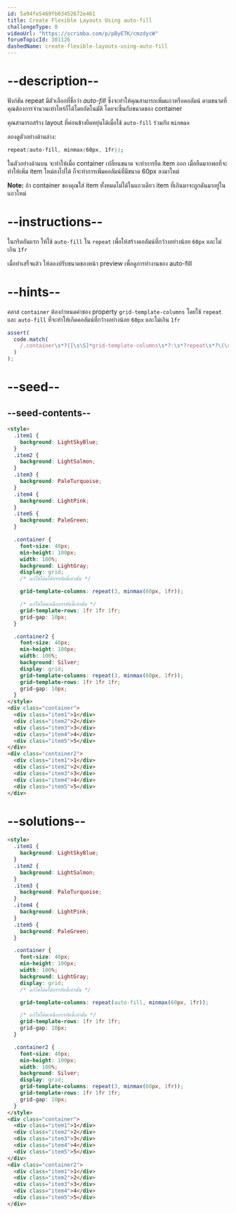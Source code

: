 ```yaml
---
id: 5a94fe5469fb03452672e461
title: Create Flexible Layouts Using auto-fill
challengeType: 0
videoUrl: "https://scrimba.com/p/pByETK/cmzdycW"
forumTopicId: 301126
dashedName: create-flexible-layouts-using-auto-fill
---
```


# --description--

ฟังก์ชัน repeat มีตัวเลือกที่ชื่อว่า <dfn>auto-fill</dfn>
ซึ่งจะทำให้คุณสามารถเพิ่มแถวหรือคอลัมน์ ตามขนาดที่คุณต้องการจำนวนเท่าไหร่ก็ได้โดยอัตโนมัติ โดยจะขึ้นกับขนาดของ container

คุณสามารถสร้าง layout ที่ค่อนข้างยืดหยุ่นได้เมื่อใช้ `auto-fill` ร่วมกับ `minmax`

ลองดูตัวอย่างด้านล่าง:

```css
repeat(auto-fill, minmax(60px, 1fr));
```

ในตัวอย่างด้านบน จะทำให้เมื่อ container เปลี่ยนขนาด จะทำการยืด item ออก เมื่อยืดมากพอที่จะทำให้เพิ่ม item ใหม่ลงไปได้ ก็จะทำการเพิ่มคอลัมน์ที่มีขนาด 60px ลงมาใหม่

**Note:** ถ้า container ของคุณใส่ item ทั้งหมดไม่ได้ในแถวเดียว item ที่เกินมาจะถูกดันมาอยู่ในแถวใหม่

# --instructions--

ในกริดอันแรก ให้ใช้ `auto-fill` ใน `repeat` เพื่อให้สร้างคอลัมน์ที่กว้างอย่างน้อย `60px` และไม่เกิน `1fr`

เมื่อทำเสร็จแล้ว ให้ลองปรับขนาดของหน้า preview เพื่อดูการทำงานของ auto-fill

# --hints--

คลาส `container` ต้องกำหนดค่าของ property `grid-template-columns` โดยใช้ `repeat` และ `auto-fill` ที่จะทำให้เกิดคอลัมน์ที่กว้างอย่างน้อย `60px` และไม่เกิน `1fr`

```js
assert(
  code.match(
    /.container\s*?{[\s\S]*grid-template-columns\s*?:\s*?repeat\s*?\(\s*?auto-fill\s*?,\s*?minmax\s*?\(\s*?60px\s*?,\s*?1fr\s*?\)\s*?\)\s*?;[\s\S]*}/gi
  )
);
```

# --seed--

## --seed-contents--

```html
<style>
  .item1 {
    background: LightSkyBlue;
  }
  .item2 {
    background: LightSalmon;
  }
  .item3 {
    background: PaleTurquoise;
  }
  .item4 {
    background: LightPink;
  }
  .item5 {
    background: PaleGreen;
  }

  .container {
    font-size: 40px;
    min-height: 100px;
    width: 100%;
    background: LightGray;
    display: grid;
    /* แก้ไขโค้ดใต้บรรทัดนี้เท่านั้น */

    grid-template-columns: repeat(3, minmax(60px, 1fr));

    /* แก้ไขโค้ดเหนือบรรทัดนี้เท่านั้น */
    grid-template-rows: 1fr 1fr 1fr;
    grid-gap: 10px;
  }

  .container2 {
    font-size: 40px;
    min-height: 100px;
    width: 100%;
    background: Silver;
    display: grid;
    grid-template-columns: repeat(3, minmax(60px, 1fr));
    grid-template-rows: 1fr 1fr 1fr;
    grid-gap: 10px;
  }
</style>
<div class="container">
  <div class="item1">1</div>
  <div class="item2">2</div>
  <div class="item3">3</div>
  <div class="item4">4</div>
  <div class="item5">5</div>
</div>
<div class="container2">
  <div class="item1">1</div>
  <div class="item2">2</div>
  <div class="item3">3</div>
  <div class="item4">4</div>
  <div class="item5">5</div>
</div>
```

# --solutions--

```html
<style>
  .item1 {
    background: LightSkyBlue;
  }
  .item2 {
    background: LightSalmon;
  }
  .item3 {
    background: PaleTurquoise;
  }
  .item4 {
    background: LightPink;
  }
  .item5 {
    background: PaleGreen;
  }

  .container {
    font-size: 40px;
    min-height: 100px;
    width: 100%;
    background: LightGray;
    display: grid;
    /* แก้ไขโค้ดใต้บรรทัดนี้เท่านั้น */

    grid-template-columns: repeat(auto-fill, minmax(60px, 1fr));

    /* แก้ไขโค้ดเหนือบรรทัดนี้เท่านั้น */
    grid-template-rows: 1fr 1fr 1fr;
    grid-gap: 10px;
  }

  .container2 {
    font-size: 40px;
    min-height: 100px;
    width: 100%;
    background: Silver;
    display: grid;
    grid-template-columns: repeat(3, minmax(60px, 1fr));
    grid-template-rows: 1fr 1fr 1fr;
    grid-gap: 10px;
  }
</style>
<div class="container">
  <div class="item1">1</div>
  <div class="item2">2</div>
  <div class="item3">3</div>
  <div class="item4">4</div>
  <div class="item5">5</div>
</div>
<div class="container2">
  <div class="item1">1</div>
  <div class="item2">2</div>
  <div class="item3">3</div>
  <div class="item4">4</div>
  <div class="item5">5</div>
</div>
```
